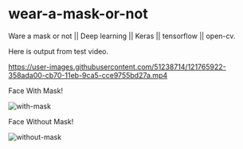 # wear-a-mask-or-not
Ware a mask or not || Deep learning || Keras || tensorflow || open-cv.

Here is output from test video.


https://user-images.githubusercontent.com/51238714/121765922-358ada00-cb70-11eb-9ca5-cce9755bd27a.mp4

Face With Mask!

![with-mask](https://user-images.githubusercontent.com/51238714/119269738-0b9e6180-bc1b-11eb-9dcd-2eba330bf1a5.png)

Face Without Mask!

![without-mask](https://user-images.githubusercontent.com/51238714/119269764-2cff4d80-bc1b-11eb-89e9-f8d10852c09d.png)


